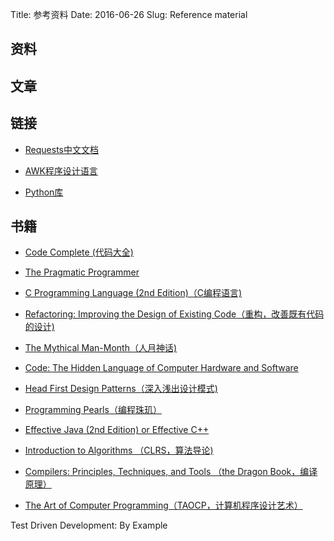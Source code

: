 Title: 参考资料
Date: 2016-06-26
Slug: Reference material

## 资料

## 文章

## 链接

- [Requests中文文档](http://cn.python-requests.org/zh_CN/latest/) 

- [AWK程序设计语言](http://awk.readthedocs.io/en/latest/)

- [Python库](http://python.usyiyi.cn/translate/python_278/library/index.html)

## 书籍



- [Code Complete (代码大全)](http://cc2e.com/)

- [The Pragmatic Programmer](https://pragprog.com/book/tpp/the-pragmatic-programmer)

- [C Programming Language (2nd Edition)（C编程语言)](https://en.wikipedia.org/wiki/C_%28programming_language%29)

- [Refactoring: Improving the Design of Existing Code（重构，改善既有代码的设计)](http://martinfowler.com/books/#refactoring)

- [The Mythical Man-Month（人月神话)](https://en.wikipedia.org/wiki/The_Mythical_Man-Month)

- [Code: The Hidden Language of Computer Hardware and Software](http://www.charlespetzold.com/code/)

- [Head First Design Patterns（深入浅出设计模式)](http://shop.oreilly.com/product/9780596007126.do)

- [Programming Pearls（编程珠玑）]()

- [Effective Java (2nd Edition) or Effective C++](http://www.oracle.com/technetwork/java/index.html)

- [Introduction to Algorithms （CLRS，算法导论)]()

- [Compilers: Principles, Techniques, and Tools （the Dragon Book，编译原理）]()

- [The Art of Computer Programming（TAOCP，计算机程序设计艺术）]()



Test Driven Development: By Example
